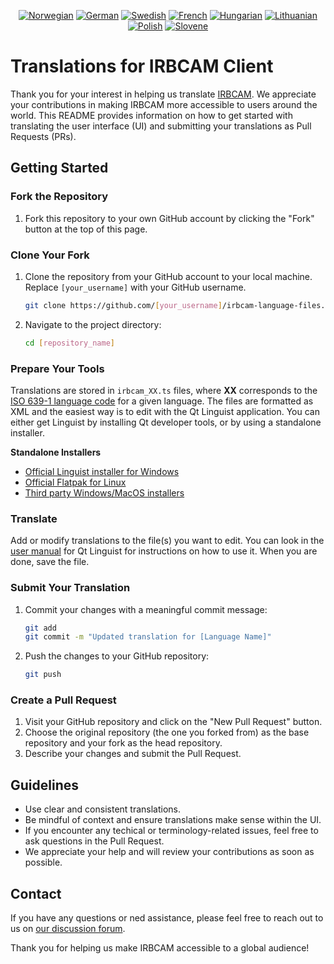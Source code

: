 <p align="center">
  <a href="https://github.com/hokarob/irbcam-language-files/blob/main/irbcam_no.ts"><img alt="Norwegian" src="https://hokarob.github.io/irbcam-language-files/no.svg" /></a>
  <a href="https://github.com/hokarob/irbcam-language-files/blob/main/irbcam_de.ts"><img alt="German" src="https://hokarob.github.io/irbcam-language-files/de.svg" /></a>
  <a href="https://github.com/hokarob/irbcam-language-files/blob/main/irbcam_sv.ts"><img alt="Swedish" src="https://hokarob.github.io/irbcam-language-files/sv.svg" /></a>
  <a href="https://github.com/hokarob/irbcam-language-files/blob/main/irbcam_fr.ts"><img alt="French" src="https://hokarob.github.io/irbcam-language-files/fr.svg" /></a>
  <a href="https://github.com/hokarob/irbcam-language-files/blob/main/irbcam_hu.ts"><img alt="Hungarian" src="https://hokarob.github.io/irbcam-language-files/hu.svg" /></a>
  <a href="https://github.com/hokarob/irbcam-language-files/blob/main/irbcam_lt.ts"><img alt="Lithuanian" src="https://hokarob.github.io/irbcam-language-files/lt.svg" /></a>
  <a href="https://github.com/hokarob/irbcam-language-files/blob/main/irbcam_pt.ts"><img alt="Polish" src="https://hokarob.github.io/irbcam-language-files/pt.svg" /></a>
  <a href="https://github.com/hokarob/irbcam-language-files/blob/main/irbcam_sl.ts"><img alt="Slovene" src="https://hokarob.github.io/irbcam-language-files/sl.svg" /></a>
</p>

# Translations for IRBCAM Client
Thank you for your interest in helping us translate [IRBCAM](https://irbcam.com). We appreciate your contributions in making IRBCAM more accessible to users around the world. This README provides information on how to get started with translating the user interface (UI) and submitting your translations as Pull Requests (PRs).

## Getting Started

### Fork the Repository

1. Fork this repository to your own GitHub account by clicking the "Fork" button at the top of this page.

### Clone Your Fork

1. Clone the repository from your GitHub account to your local machine. Replace `[your_username]` with your GitHub username.

   ```bash
   git clone https://github.com/[your_username]/irbcam-language-files.git
   ```

2. Navigate to the project directory:
    ```bash
    cd [repository_name]
    ```

### Prepare Your Tools
Translations are stored in `irbcam_XX.ts` files, where **XX** corresponds to the [ISO 639-1 language code](https://en.wikipedia.org/wiki/List_of_ISO_639-1_codes) for a given language. The files are formatted as XML and the easiest way is to edit with the Qt Linguist application. You can either get Linguist by installing Qt developer tools, or by using a standalone installer.

**Standalone Installers**

- [Official Linguist installer for Windows](https://download.qt.io/linguist_releases/)
- [Official Flatpak for Linux](https://flathub.org/apps/io.qt.Linguist)
- [Third party Windows/MacOS installers](https://github.com/lelegard/qtlinguist-installers/releases)



### Translate
Add or modify translations to the file(s) you want to edit. You can look in the [user manual](https://doc.qt.io/qt-6/linguist-translators.html) for Qt Linguist for instructions on how to use it. When you are done, save the file.

### Submit Your Translation
1. Commit your changes with a meaningful commit message:
    ```bash
    git add
    git commit -m "Updated translation for [Language Name]"
    ```

2. Push the changes to your GitHub repository:
    ```bash
    git push
    ```

### Create a Pull Request
1. Visit your GitHub repository and click on the "New Pull Request" button.
2. Choose the original repository (the one you forked from) as the base repository and your fork as the head repository.
3. Describe your changes and submit the Pull Request.

## Guidelines
- Use clear and consistent translations.
- Be mindful of context and ensure translations make sense within the UI.
- If you encounter any techical or terminology-related issues, feel free to ask questions in the Pull Request.
- We appreciate your help and will review your contributions as soon as possible.

## Contact
If you have any questions or ned assistance, please feel free to reach out to us on [our discussion forum](https://forum.hokarob.com).

Thank you for helping us make IRBCAM accessible to a global audience!

